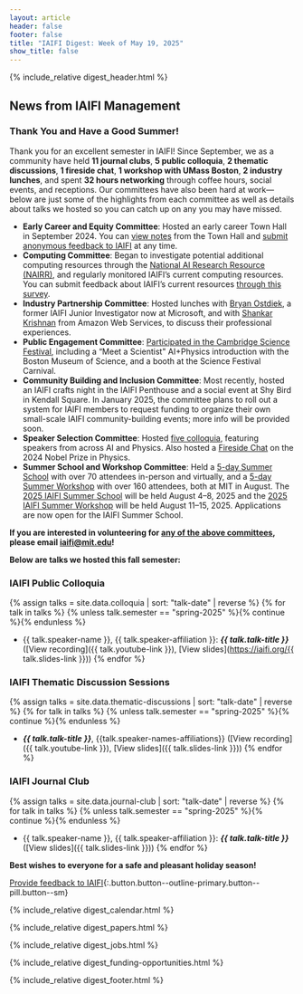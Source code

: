 ```yaml
---
layout: article
header: false
footer: false
title: "IAIFI Digest: Week of May 19, 2025"
show_title: false
--- 
```


{% include_relative digest_header.html %}

## News from IAIFI Management
 
### Thank You and Have a Good Summer!

Thank you for an excellent semester in IAIFI! Since September, we as a community have held **11 journal clubs**, **5 public colloquia**, **2 thematic discussions**, **1 fireside chat**, **1 workshop with UMass Boston**, **2 industry lunches**, and spent **32 hours networking** through coffee hours, social events, and receptions. Our committees have also been hard at work—below are just some of the highlights from each committee as well as details about talks we hosted so you can catch up on any you may have missed.

* **Early Career and Equity Committee**: Hosted an early career Town Hall in September 2024. You can [view notes](https://docs.google.com/document/d/1nO7lsxDNR4yucmDjn6qja6g2fLPfHqpa8Gzcs6l5Qjc/edit?usp=drive_link) from the Town Hall and [submit anonymous feedback to IAIFI](https://docs.google.com/forms/d/1HcWQ5qw4jDWTao00PG8wQAutmih2WIqj2FUyzPOLksc/edit) at any time.
* **Computing Committee**: Began to investigate potential additional computing resources through the [National AI Research Resource (NAIRR)](https://new.nsf.gov/focus-areas/artificial-intelligence/nairr), and regularly monitored IAIFI’s current computing resources. You can submit feedback about IAIFI’s current resources [through this survey](https://docs.google.com/forms/d/e/1FAIpQLSfd0WjxCs27yscOFtQuhxxwUWYBIRhHON2Aqoinq_V9z8TaiA/viewform). 
* **Industry Partnership Committee**: Hosted lunches with [Bryan Ostdiek](https://www.linkedin.com/in/bostdiek/), a former IAIFI Junior Investigator now at Microsoft, and with [Shankar Krishnan](https://www.linkedin.com/in/shankar-krishnan-6995b2b/) from Amazon Web Services, to discuss their professional experiences. 
* **Public Engagement Committee**: [Participated in the Cambridge Science Festival](https://iaifi.org/outreach.html#cambridge-science-festival), including a “Meet a Scientist" AI+Physics introduction with the Boston Museum of Science, and a booth at the Science Festival Carnival.
* **Community Building and Inclusion Committee**: Most recently, hosted an IAIFI crafts night in the IAIFI Penthouse and a social event at Shy Bird in Kendall Square. In January 2025, the committee plans to roll out a system for IAIFI members to request funding to organize their own small-scale IAIFI community-building events; more info will be provided soon.
* **Speaker Selection Committee**: Hosted [five colloquia](https://iaifi.org/events.html#fall-2024), featuring speakers from across AI and Physics. Also hosted a [Fireside Chat](https://www.youtube.com/live/QkT73q1QjS0?feature=shared) on the 2024 Nobel Prize in Physics.
*  **Summer School and Workshop Committee**: Held a [5-day Summer School](https://iaifi.org/past-summer-schools.html) with over 70 attendees in-person and virtually, and a [5-day Summer Workshop](https://iaifi.org/past-workshops.html) with over 160 attendees, both at MIT in August. The [2025 IAIFI Summer School](https://iaifi.org/phd-summer-school.html) will be held August 4–8, 2025 and the [2025 IAIFI Summer Workshop](https://iaifi.org/summer-workshop.html) will be held August 11–15, 2025. Applications are now open for the IAIFI Summer School.

**If you are interested in volunteering for [any of the above committees](https://iaifi.org/committees.html), please email [iaifi@mit.edu](mailto:iaifi@mit.edu)!**

**Below are talks we hosted this fall semester:**

### IAIFI Public Colloquia

{% assign talks = site.data.colloquia | sort: "talk-date" | reverse %}
{% for talk in talks %}
  {% unless talk.semester == "spring-2025" %}{% continue %}{% endunless %}
  * {{ talk.speaker-name }}, {{ talk.speaker-affiliation }}: ***{{ talk.talk-title }}*** ([View recording]({{ talk.youtube-link }}), [View slides](https://iaifi.org/{{ talk.slides-link }}))
{% endfor %}

### IAIFI Thematic Discussion Sessions

{% assign talks = site.data.thematic-discussions | sort: "talk-date" | reverse %}
{% for talk in talks %}
  {% unless talk.semester == "spring-2025" %}{% continue %}{% endunless %}
  * ***{{ talk.talk-title }}***, {{talk.speaker-names-affiliations}} ([View recording]({{ talk.youtube-link }}), [View slides]({{ talk.slides-link }}))
{% endfor %}

### IAIFI Journal Club

{% assign talks = site.data.journal-club | sort: "talk-date" | reverse %}
{% for talk in talks %}
  {% unless talk.semester == "spring-2025" %}{% continue %}{% endunless %}
   * {{ talk.speaker-name }}, {{ talk.speaker-affiliation }}: ***{{ talk.talk-title }}*** ([View slides]({{ talk.slides-link }}))
{% endfor %}

**Best wishes to everyone for a safe and pleasant holiday season!** 

[Provide feedback to IAIFI](https://forms.gle/hk2mrqjaLY8nCZrE6){:.button.button--outline-primary.button--pill.button--sm}

{% include_relative digest_calendar.html %}

{% include_relative digest_papers.html %}
 
{% include_relative digest_jobs.html %}

{% include_relative digest_funding-opportunities.html %}

{% include_relative digest_footer.html %}
